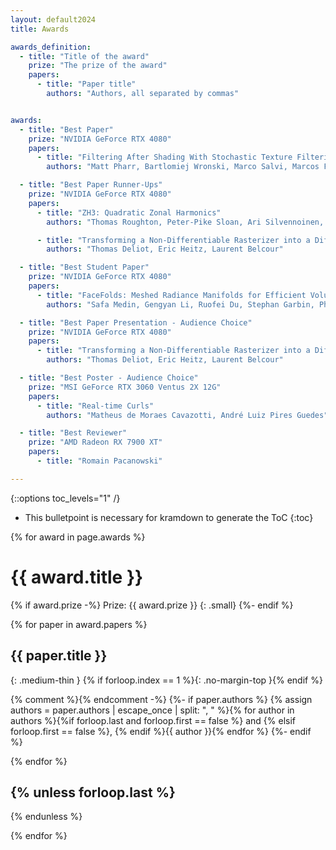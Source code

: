 ```yaml
---
layout: default2024
title: Awards

awards_definition:
  - title: "Title of the award"
    prize: "The prize of the award"
    papers:
      - title: "Paper title"
        authors: "Authors, all separated by commas"


awards:
  - title: "Best Paper"
    prize: "NVIDIA GeForce RTX 4080"
    papers:
      - title: "Filtering After Shading With Stochastic Texture Filtering"
        authors: "Matt Pharr, Bartlomiej Wronski, Marco Salvi, Marcos Fajardo"

  - title: "Best Paper Runner-Ups"
    prize: "NVIDIA GeForce RTX 4080"
    papers:
      - title: "ZH3: Quadratic Zonal Harmonics"
        authors: "Thomas Roughton, Peter-Pike Sloan, Ari Silvennoinen, Michal Iwanicki, Peter Shirley"

      - title: "Transforming a Non-Differentiable Rasterizer into a Differentiable One with Stochastic Gradient Estimation"
        authors: "Thomas Deliot, Eric Heitz, Laurent Belcour"

  - title: "Best Student Paper"
    prize: "NVIDIA GeForce RTX 4080"
    papers:
      - title: "FaceFolds: Meshed Radiance Manifolds for Efficient Volumetric Rendering of Dynamic Faces"
        authors: "Safa Medin, Gengyan Li, Ruofei Du, Stephan Garbin, Philip Davidson, Gregory Wornell, Thabo Beeler, Abhimitra Meka"

  - title: "Best Paper Presentation - Audience Choice"
    prize: "NVIDIA GeForce RTX 4080"
    papers:
      - title: "Transforming a Non-Differentiable Rasterizer into a Differentiable One with Stochastic Gradient Estimation"
        authors: "Thomas Deliot, Eric Heitz, Laurent Belcour"

  - title: "Best Poster - Audience Choice"
    prize: "MSI GeForce RTX 3060 Ventus 2X 12G"
    papers:
      - title: "Real-time Curls"
        authors: "Matheus de Moraes Cavazotti, André Luiz Pires Guedes"

  - title: "Best Reviewer"
    prize: "AMD Radeon RX 7900 XT"
    papers:
      - title: "Romain Pacanowski"

---
```


{::options toc_levels="1" /}

* This bulletpoint is necessary for kramdown to generate the ToC
{:toc}


{% for award in page.awards %}

# {{ award.title }}

{% if award.prize -%}
Prize: {{ award.prize }}
{: .small}
{%- endif %}

{% for paper in award.papers %}

## {{ paper.title }}
{: .medium-thin }
{% if forloop.index == 1 %}{: .no-margin-top }{% endif %}

{% comment %}<!-- Authors of the paper, separated by comma, with an "and" between the last two -->{% endcomment -%}
{%- if paper.authors %}
{% assign authors = paper.authors | escape_once | split: ", " %}{% for author in authors %}{%if forloop.last and forloop.first == false %} and {% elsif forloop.first == false %}, {% endif %}{{ author }}{% endfor %}
{%- endif %}

{% endfor %}

{% unless forloop.last %}
---
{% endunless %}

{% endfor %}

